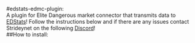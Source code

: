 #edstats-edmc-plugin:  
A plugin for Elite Dangerous market connector that transmits data to [EDStats](https://edstats.isadankme.me)! Follow the instructions below and if there are any issues contact Strideynet on the following [Discord](https://discord.gg/7kbduxb)!  
##How to install:  